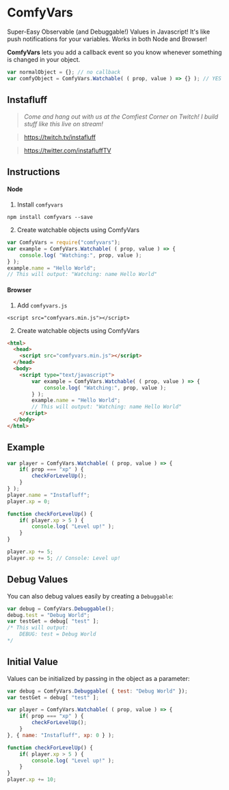 # ComfyVars
Super-Easy Observable (and Debuggable!) Values in Javascript! It's like push notifications for your variables. Works in both Node and Browser!

**ComfyVars** lets you add a callback event so you know whenever something is changed in your object.

```javascript
var normalObject = {}; // no callback
var comfyObject = ComfyVars.Watchable( ( prop, value ) => {} ); // YES CALLBACK!
```

## Instafluff ##
> *Come and hang out with us at the Comfiest Corner on Twitch! I build stuff like this live on stream!*

> https://twitch.tv/instafluff

> https://twitter.com/instafluffTV

## Instructions ##

#### Node
1. Install `comfyvars`
```
npm install comfyvars --save
```

2. Create watchable objects using ComfyVars
```javascript
var ComfyVars = require("comfyvars");
var example = ComfyVars.Watchable( ( prop, value ) => {
    console.log( "Watching:", prop, value );
} );
example.name = "Hello World";
// This will output: "Watching: name Hello World"
```

#### Browser
1. Add `comfyvars.js`
```
<script src="comfyvars.min.js"></script>
```

2. Create watchable objects using ComfyVars
```html
<html>
  <head>
    <script src="comfyvars.min.js"></script>
  </head>
  <body>
    <script type="text/javascript">
        var example = ComfyVars.Watchable( ( prop, value ) => {
            console.log( "Watching:", prop, value );
        } );
        example.name = "Hello World";
        // This will output: "Watching: name Hello World"
    </script>
  </body>
</html>
```

## Example ##

```javascript
var player = ComfyVars.Watchable( ( prop, value ) => {
    if( prop === "xp" ) {
        checkForLevelUp();
    }
} );
player.name = "Instafluff";
player.xp = 0;

function checkForLevelUp() {
    if( player.xp > 5 ) {
        console.log( "Level up!" );
    }
}

player.xp += 5;
player.xp += 5; // Console: Level up!
```

## Debug Values

You can also debug values easily by creating a `Debuggable`:
```javascript
var debug = ComfyVars.Debuggable();
debug.test = "Debug World";
var testGet = debug[ "test" ];
/* This will output:
    DEBUG: test = Debug World
*/
```

## Initial Value

Values can be initialized by passing in the object as a parameter:
```javascript
var debug = ComfyVars.Debuggable( { test: "Debug World" });
var testGet = debug[ "test" ];

var player = ComfyVars.Watchable( ( prop, value ) => {
    if( prop === "xp" ) {
        checkForLevelUp();
    }
}, { name: "Instafluff", xp: 0 } );

function checkForLevelUp() {
    if( player.xp > 5 ) {
        console.log( "Level up!" );
    }
}
player.xp += 10;
```
